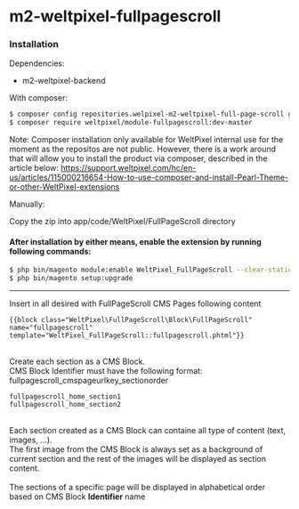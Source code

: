 # m2-weltpixel-fullpagescroll

### Installation

Dependencies:

-   m2-weltpixel-backend

With composer:

```sh
$ composer config repositories.welpixel-m2-weltpixel-full-page-scroll git git@github.com:rusdragos/m2-full-page-scroll.git
$ composer require weltpixel/module-fullpagescroll:dev-master
```

Note: Composer installation only available for WeltPixel internal use for the moment as the repositos are not public. However, there is a work around that will allow you to install the product via composer, described in the article below: https://support.weltpixel.com/hc/en-us/articles/115000216654-How-to-use-composer-and-install-Pearl-Theme-or-other-WeltPixel-extensions

Manually:

Copy the zip into app/code/WeltPixel/FullPageScroll directory

#### After installation by either means, enable the extension by running following commands:

```sh
$ php bin/magento module:enable WeltPixel_FullPageScroll --clear-static-content
$ php bin/magento setup:upgrade
```

<hr/>
Insert in all desired with FullPageScroll CMS Pages following content
 
 ```
 {{block class="WeltPixel\FullPageScroll\Block\FullPageScroll" name="fullpagescroll" template="WeltPixel_FullPageScroll::fullpagescroll.phtml"}}
 ```
 <br/>
 Create each section as a CMS Block.
 <br/>
 CMS Block Identifier must have the following format:
 <br/>
 fullpagescroll_cmspageurlkey_sectionorder
 
 ```
 fullpagescroll_home_section1
 fullpagescroll_home_section2
 ```
 <br/>
 Each section created as a CMS Block can containe all type of content (text, images, ...).
 <br/>
 The first image from the CMS Block is always set as a background of current section and the rest of the images will be displayed as section content.
 
 <br/>
 <br/>
 The sections of a specific page will be displayed in alphabetical order based on CMS Block <strong>Identifier</strong> name
